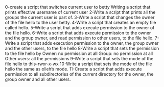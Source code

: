 0-create a script that switches current user to betty
Writing a script that prints effective username of current user
2-Write a script that prints all the groups the current user is part of.
3-Write a script that changes the owner of the file hello to the user betty.
4-Write a script that creates an empty file called hello.
5-Write a script that adds execute permission to the owner of the file hello.
6-Write a script that adds execute permission to the owner and the group owner, and read permission to other users, to the file hello.
7-Write a script that adds execution permission to the owner, the group owner and the other users, to the file hello
8-Write a script that sets the permission to the file hello by Owner: no permission at all Group: no permission at all Other users: all the permissions
9-Write a script that sets the mode of the file hello to this-rwxr-x-wx
10-Write a script that sets the mode of the file hello the same as olleh’s mode.
11-Create a script that adds execute permission to all subdirectories of the current directory for the owner, the group owner and all other users.
